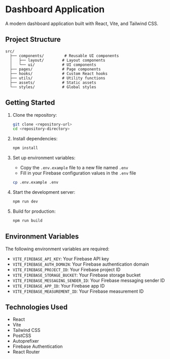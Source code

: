 # Dashboard Application

A modern dashboard application built with React, Vite, and Tailwind CSS.

## Project Structure

```
src/
  ├── components/         # Reusable UI components
  │   ├── layout/        # Layout components
  │   └── ui/            # UI components
  ├── pages/             # Page components
  ├── hooks/             # Custom React hooks
  ├── utils/             # Utility functions
  ├── assets/            # Static assets
  └── styles/            # Global styles
```

## Getting Started

1. Clone the repository:
   ```bash
   git clone <repository-url>
   cd <repository-directory>
   ```

2. Install dependencies:
   ```bash
   npm install
   ```

3. Set up environment variables:
   - Copy the `.env.example` file to a new file named `.env`
   - Fill in your Firebase configuration values in the `.env` file
   ```bash
   cp .env.example .env
   ```

4. Start the development server:
   ```bash
   npm run dev
   ```

5. Build for production:
   ```bash
   npm run build
   ```

## Environment Variables

The following environment variables are required:

- `VITE_FIREBASE_API_KEY`: Your Firebase API key
- `VITE_FIREBASE_AUTH_DOMAIN`: Your Firebase authentication domain
- `VITE_FIREBASE_PROJECT_ID`: Your Firebase project ID
- `VITE_FIREBASE_STORAGE_BUCKET`: Your Firebase storage bucket
- `VITE_FIREBASE_MESSAGING_SENDER_ID`: Your Firebase messaging sender ID
- `VITE_FIREBASE_APP_ID`: Your Firebase app ID
- `VITE_FIREBASE_MEASUREMENT_ID`: Your Firebase measurement ID

## Technologies Used

- React
- Vite
- Tailwind CSS
- PostCSS
- Autoprefixer
- Firebase Authentication
- React Router
